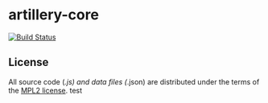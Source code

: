# artillery-core

[![Build Status](https://travis-ci.org/shoreditch-ops/artillery-core.svg?branch=master)](https://travis-ci.org/shoreditch-ops/artillery-core)

## License

All source code (*.js) and data files (*.json) are distributed under the terms
of the [MPL2 license](http://mozilla.org/MPL/2.0/).
test
